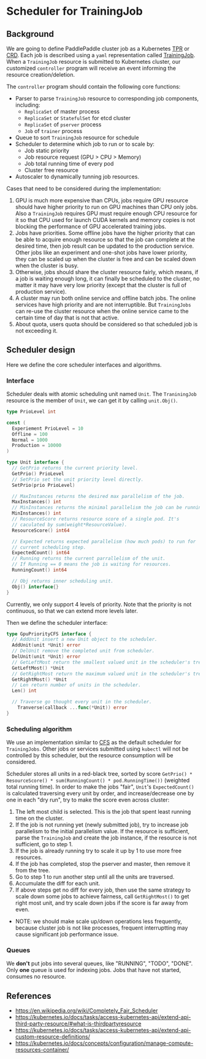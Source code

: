 # Scheduler for TrainingJob

## Background

We are going to define PaddlePaddle cluster job as a Kubernetes
[TPR](https://kubernetes.io/docs/tasks/access-kubernetes-api/extend-api-third-party-resource/) or
[CRD](https://kubernetes.io/docs/concepts/api-extension/custom-resources/).
Each job is described using a `yaml` representation called
[TrainingJob](../autoscale/README.md). When a `TrainingJob` resource is
submitted to Kubernetes cluster, our customized `controller` program will
receive an event informing the resource creation/deletion.

The `controller` program should contain the following core functions:

- Parser to parse `TrainingJob` resource to corresponding job components,
  including:
    - `ReplicaSet` of master process
    - `ReplicaSet` or `StatefulSet` for etcd cluster
    - `ReplicaSet` of `pserver` process
    - `Job` of  `trainer` process
- Queue to sort `TrainingJob` resource for schedule
- Scheduler to determine which job to run or to scale by:
    - Job static priority
    - Job resource request (GPU > CPU > Memory)
    - Job total running time of every pod
    - Cluster free resource
- Autoscaler to dynamically tunning job resources.

Cases that need to be considered during the implementation:

1. GPU is much more expensive than CPUs, jobs require GPU resource should
have higher priority to run on GPU machines than CPU only jobs. Also a
`TrainingJob` requires GPU must require enough CPU resource for it so that
CPU used for launch CUDA kernels and memory copies is not blocking the
performance of GPU accelerated training jobs.
1. Jobs have priorities. Some offline jobs have the higher priority that can be
able to acquire enough resource so that the job can complete at the desired time,
then job result can be updated to the production service. Other jobs like an experiment and one-shot jobs have lower priority, they can be scaled up when the cluster is free and can be scaled down when the cluster is busy.
1. Otherwise, jobs should share the cluster resource fairly, which means, if
a job is waiting enough long, it can finally be scheduled to the cluster, no
matter it may have very low priority (except that the cluster is full of
production service).
1. A cluster may run both online service and offline batch jobs. The online
services have high priority and are not interruptible. But `TrainingJobs` can
re-use the cluster resource when the online service came to the certain time of
day that is not that active.
1. About quota, users quota should be considered so that scheduled job is not
exceeding it.

## Scheduler design

Here we define the core scheduler interfaces and algorithms.

### Interface

Scheduler deals with atomic scheduling unit named `Unit`. The `TraniningJob`
resource is the member of `Unit`, we can get it by calling `unit.Obj()`.

```go
type PrioLevel int

const (
  Experiement PrioLevel = 10
  Offline = 100
  Normal = 1000
  Production = 10000
)

type Unit interface {
  // GetPrio returns the current priority level.
  GetPrio() PrioLevel
  // SetPrio set the unit priority level directly.
  SetPrio(prio PrioLevel)

  // MaxInstances returns the desired max parallelism of the job.
  MaxInstances() int
  // MinInstances returns the minimal parallelism the job can be running.
  MinInstances() int
  // ResourceScore returns resource score of a single pod. It's
  // caculated by sum(weight*ResourceValue).
  ResourceScore() int64

  // Expected returns expected parallelism (how much pods) to run for
  // current scheduling step.
  ExpectedCount() int64
  // Running returns the current parrallelism of the unit.
  // If Running == 0 means the job is waiting for resources.
  RunningCount() int64

  // Obj returns inner scheduling unit.
  Obj() interface{}
}
```

Currently, we only support 4 levels of priority. Note that the priority is not
continuous, so that we can extend more levels later.

Then we define the scheduler interface:

```go
type GpuPriorityCFS interface {
  // AddUnit insert a new Unit object to the scheduler.
  AddUnit(unit *Unit) error
  // DelUnit remove the completed unit from scheduler.
  DelUnit(unit *Unit) error
  // GetLeftMost return the smallest valued unit in the scheduler's tree.
  GetLeftMost() *Unit
  // GetRightMost return the maximum valued unit in the scheduler's tree.
  GetRightMost() *Unit
  // Len return number of units in the scheduler.
  Len() int

  // Traverse go thought every unit in the scheduler.
    Tranverse(callback ...func(*Unit)) error
}
```

### Scheduling algorithm

We use an implementation similar to
[CFS](https://en.wikipedia.org/wiki/Completely_Fair_Scheduler) as the
default scheduler for `TrainingJobs`. Other jobs or services submitted using
`kubectl` will not be controlled by this scheduler, but the resource
consumption will be considered.

Scheduler stores all units in a red-black tree, sorted by score
`GetPrio() * ResourceScore() * sum(RunningCount() * pod.RunningTime())`
(weighted total running time). In order to make the jobs
"fair", `Unit`'s `ExpectedCount()` is calculated traversing every unit by order,
and increase/decrease one by one in each "dry run", try to make the score
even across cluster:

1. The left most child is selected. This is the job that spent least running
time on the cluster.
2. If the job is not running yet (newly submitted job), try to increase job
parallelism to the initial parallelism value. If the resource is sufficient, 
parse the `TrainingJob` and create the job instance, if the resource is not
sufficient, go to step 1.
3. If the job is already running try to scale it up by 1 to use more free
resources.
4. If the job has completed, stop the pserver and master, then remove it from
the tree.
5. Go to step 1 to run another step until all the units are traversed.
6. Accumulate the diff for each unit.
7. If above steps get no diff for every job, then use the same strategy to scale
down some jobs to achieve fairness, call `GetRightMost()` to get right most
unit, and try scale down jobs if the score is far away from even.

- NOTE: we should make scale up/down operations less frequently, because
cluster job is not like processes, frequent interruptting may cause significant
job performance issue.

### Queues

We **don't** put jobs into several queues, like "RUNNING", "TODO", "DONE". Only
**one** queue is used for indexing jobs. Jobs that have not started, consumes
no resource.


## References

- https://en.wikipedia.org/wiki/Completely_Fair_Scheduler
- https://kubernetes.io/docs/tasks/access-kubernetes-api/extend-api-third-party-resource/#what-is-thirdpartyresource
- https://kubernetes.io/docs/tasks/access-kubernetes-api/extend-api-custom-resource-definitions/
- https://kubernetes.io/docs/concepts/configuration/manage-compute-resources-container/
